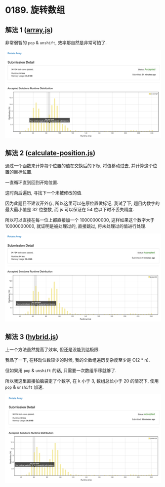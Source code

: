# 0189. 旋转数组

## 解法 1 ([array.js](./array.js))

非常弱智的 `pop` & `unshift`, 效率那自然是非常可怕了.

![成绩](./assets/array.png)

## 解法 2 ([calculate-position.js](./calculate-position.js))

通过一个函数来计算每个位置的值在交换后的下标, 将值移动过去, 并计算这个位置的目标位置.

一直循环直到回到开始位置.

这时向后遍历, 寻找下一个未被修改的值.

因为此题目不建议开外存, 所以这里可以在原位置做标记, 我试了下, 题目内数字的最大最小值是 32 位整数, 而 js 可以保证在 54 位以下时不丢失精度.

所以可以直接在每一位上都直接加一个 10000000000, 这样如果这个数字大于 10000000000, 就证明是被处理过的, 直接跳过, 将未处理过的值进行处理.

![成绩](./assets/calculate-position.png)

## 解法 3 ([hybrid.js](./hybrid.js))

上一个方法虽然提高了效率, 但还是没能到达极限.

我品了一下, 在移动位数较少的时候, 我的全数组遍历复杂度至少是 O(2 * n).

但如果用 `pop` & `unshift` 的话, 只需要一次数组平移就够了.

所以我这里直接拍脑袋定了个数字, 在 k 小于 3, 数组总长小于 20 的情况下, 使用 `pop` & `unshift` 加速.

![成绩](./assets/hybrid.png)
